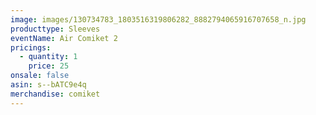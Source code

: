 ```yaml
---
image: images/130734783_1803516319806282_8882794065916707658_n.jpg
producttype: Sleeves
eventName: Air Comiket 2
pricings:
  - quantity: 1
    price: 25
onsale: false
asin: s--bATC9e4q
merchandise: comiket
---
```

